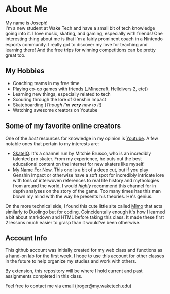 # About Me  
My name is Joseph!  
I'm a new student at Wake Tech and have a small bit of tech knowledge going into it. I love music, skating, and gaming, especially with friends! One interesting thing about me is that I'm a fairly prominent coach in a Nintendo esports community. I really got to discover my love for teaching and learning there! And the free trips for winning competitions can be pretty great too.

## My Hobbies  
* Coaching teams in my free time
* Playing co-op games with friends (_Minecraft, Helldivers 2, etc))
* Learning new things, especially related to tech
* Scouring through the lore of Genshin Impact
* Skateboarding (_Though I'm __very__ new to it_)
* Watching awesome creators on Youtube

## Some of my favorite online creators
One of the _best_ resources for knowledge in my opinion is [Youtube](www.youtube.com). A few notable ones that pertain to my interests are:  
 * [SkateIQ](https://www.youtube.com/@Skateiq). It's a channel run by Mitchie Brusco, who is an incredibly talented pro skater. From my experience, he puts out the best educational content on the internet for new skaters like myself.  
 *  [My Name For Now](https://www.youtube.com/@DragonMJE). This one is a bit of a deep cut, but if you play Genshin Impact or otherwise have a soft spot for incredibly intricate lore with tons of interwoven references to real life history and mythologies from around the world, I would _highly_ recommend this channel for in depth analyses on the story of the game. Too many times has this man blown my mind with the way he presents his theories. He's genius.
 
 On the more technical side, I found this cute little site called [Mimo](https://mimo.org/) that acts similarly to Duolingo but for coding. Coincidentally enough it's how I learned a bit about markdown and HTML before taking this class. It made these first 2 lessons much easier to grasp than it would've been otherwise.

## Account Info

This github account was initially created for my web class and functions as a hand-on lab for the first week. I hope to use this account for other classes in the future to help organize my studies and work with others.

By extension, this repository will be where I hold current and past assignments completed in this class.

Feel free to contact me via [email](mailto:jroger@my.waketech.edu) (jroger@my.waketech.edu)
